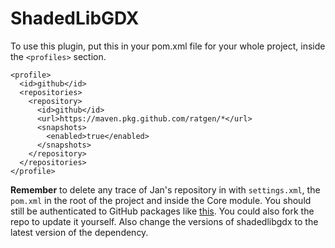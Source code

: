 # ShadedLibGDX

To use this plugin, put this in your pom.xml file for your whole project, inside the `<profiles>` section. 

```
<profile>
  <id>github</id>
  <repositories>
    <repository>
      <id>github</id>
      <url>https://maven.pkg.github.com/ratgen/*</url>
      <snapshots>
        <enabled>true</enabled>
      </snapshots>
    </repository>
  </repositories>
</profile>
```
**Remember** to delete any trace of Jan's repository in with `settings.xml`, the `pom.xml` in the root of the project and inside the Core module. You should still be authenticated to GitHub packages like [this](https://docs.github.com/en/packages/working-with-a-github-packages-registry/working-with-the-apache-maven-registry#authenticating-to-github-packages). You could also fork the repo to update it yourself.
Also change the versions of shadedlibgdx to the latest version of the dependency.
